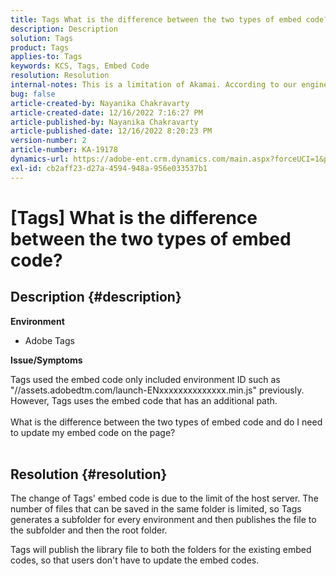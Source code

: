 ```yaml
---
title: Tags What is the difference between the two types of embed code?
description: Description
solution: Tags
product: Tags
applies-to: Tags
keywords: KCS, Tags, Embed Code
resolution: Resolution
internal-notes: This is a limitation of Akamai. According to our engineer.
bug: false
article-created-by: Nayanika Chakravarty
article-created-date: 12/16/2022 7:16:27 PM
article-published-by: Nayanika Chakravarty
article-published-date: 12/16/2022 8:20:23 PM
version-number: 2
article-number: KA-19178
dynamics-url: https://adobe-ent.crm.dynamics.com/main.aspx?forceUCI=1&pagetype=entityrecord&etn=knowledgearticle&id=6100f41d-767d-ed11-81ac-6045bd006079
exl-id: cb2aff23-d27a-4594-948a-956e033537b1
---
```

# [Tags] What is the difference between the two types of embed code?

## Description {#description}


<b>Environment</b>

- Adobe Tags

<b>Issue/Symptoms</b>

Tags used the embed code only included environment ID such as "//assets.adobedtm.com/launch-ENxxxxxxxxxxxxxx.min.js" previously. However, Tags uses the embed code that has an additional path.
<br><br>What is the difference between the two types of embed code and do I need to update my embed code on the page?
<br> <br>

## Resolution {#resolution}


The change of Tags' embed code is due to the limit of the host server. The number of files that can be saved in the same folder is limited, so Tags generates a subfolder for every environment and then publishes the file to the subfolder and then the root folder.

Tags will publish the library file to both the folders for the existing embed codes, so that users don't have to update the embed codes.
